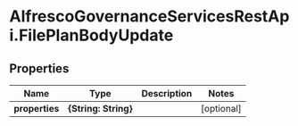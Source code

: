 # AlfrescoGovernanceServicesRestApi.FilePlanBodyUpdate

## Properties
Name | Type | Description | Notes
------------ | ------------- | ------------- | -------------
**properties** | **{String: String}** |  | [optional] 


